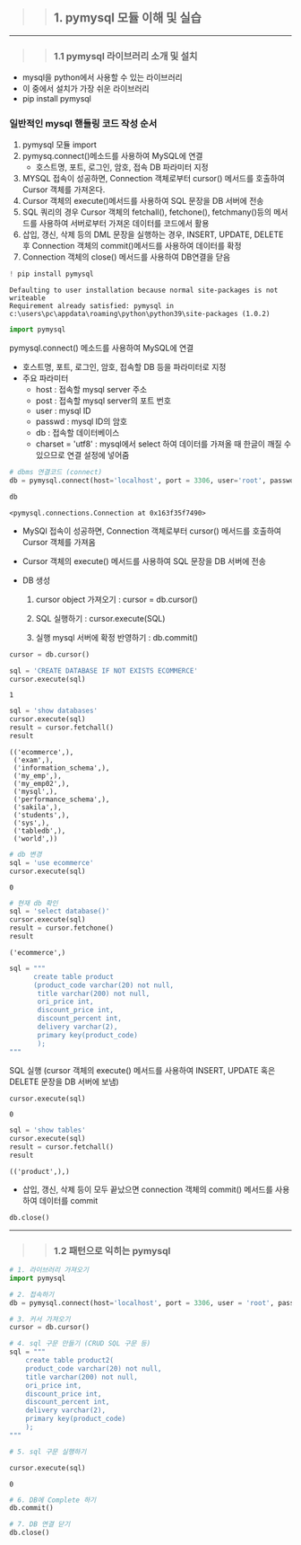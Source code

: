 >> ## 1. pymysql 모듈 이해 및 실습
***

>> ### 1.1 pymysql 라이브러리 소개 및 설치

- mysql을 python에서 사용할 수 있는 라이브러리
- 이 중에서 설치가 가장 쉬운 라이브러리
- pip install pymysql



### 일반적인 mysql 핸들링 코드 작성 순서

1. pymysql 모듈 import
2. pymysq.connect()메소드를 사용하여 MySQL에 연결
   - 호스트명, 포트, 로그인, 암호, 접속 DB 파라미터 지정
3. MYSQL 접속이 성공하면, Connection 객체로부터 cursor() 메서드를 호출하여 Cursor 객체를 가져온다.
4. Cursor 객체의 execute()메서드를 사용하여 SQL 문장을 DB 서버에 전송
5. SQL 쿼리의 경우 Cursor 객체의 fetchall(), fetchone(), fetchmany()등의 메서드를 사용하여 서버로부터 가져온 데이터를 코드에서 활용
6. 삽입, 갱신, 삭제 등의 DML 문장을 실행하는 경우, INSERT, UPDATE, DELETE 후 Connection 객체의 commit()메서드를 사용하여 데이터를 확정
7. Connection 객체의 close() 메서드를 사용하여 DB연결을 닫음


```python
! pip install pymysql
```

    Defaulting to user installation because normal site-packages is not writeable
    Requirement already satisfied: pymysql in c:\users\pc\appdata\roaming\python\python39\site-packages (1.0.2)
    


```python
import pymysql
```

pymysql.connect() 메소드를 사용하여 MySQL에 연결
- 호스트명, 포트, 로그인, 암호, 접속할 DB 등을 파라미터로 지정
- 주요 파라미터
    - host : 접속할 mysql server 주소
    - post : 접속할 mysql server의 포트 번호
    - user : mysql ID
    - passwd : mysql ID의 암호
    - db : 접속할 데이터베이스
    - charset = 'utf8' : mysql에서 select 하여 데이터를 가져올 때 한글이 깨질 수 있으므로 연결 설정에 넣어줌


```python
# dbms 연결코드 (connect)
db = pymysql.connect(host='localhost', port = 3306, user='root', password='password', charset = 'utf8')
```


```python
db
```




    <pymysql.connections.Connection at 0x163f35f7490>



- MySQl 접속이 성공하면, Connection 객체로부터 cursor() 메서드를 호출하여 Cursor 객체를 가져옴
- Cursor 객체의 execute() 메서드를 사용하여 SQL 문장을 DB 서버에 전송


- DB 생성

    1) cursor object 가져오기 : cursor = db.cursor()
    
    2) SQL 실행하기 : cursor.execute(SQL)
    
    3) 실행 mysql 서버에 확정 반영하기 : db.commit()


```python
cursor = db.cursor()
```


```python
sql = 'CREATE DATABASE IF NOT EXISTS ECOMMERCE'
cursor.execute(sql)
```




    1




```python
sql = 'show databases'
cursor.execute(sql)
result = cursor.fetchall()
result
```




    (('ecommerce',),
     ('exam',),
     ('information_schema',),
     ('my_emp',),
     ('my_emp02',),
     ('mysql',),
     ('performance_schema',),
     ('sakila',),
     ('students',),
     ('sys',),
     ('tabledb',),
     ('world',))




```python
# db 변경
sql = 'use ecommerce'
cursor.execute(sql)
```




    0




```python
# 현재 db 확인
sql = 'select database()'
cursor.execute(sql)
result = cursor.fetchone()
result
```




    ('ecommerce',)




```python
sql = """
      create table product
      (product_code varchar(20) not null,
       title varchar(200) not null,
       ori_price int,
       discount_price int,
       discount_percent int,
       delivery varchar(2),
       primary key(product_code)
       );
"""
```

SQL 실행 (cursor 객체의 execute() 메서드를 사용하여 INSERT, UPDATE 혹은 DELETE 문장을 DB 서버에 보냄) 


```python
cursor.execute(sql)
```




    0




```python
sql = 'show tables'
cursor.execute(sql)
result = cursor.fetchall()
result
```




    (('product',),)



- 삽입, 갱신, 삭제 등이 모두 끝났으면 connection 객체의 commit() 메서드를 사용하여 데이터를 commit


```python
db.close()
```
***


>> ### 1.2 패턴으로 익히는 pymysql



```python
# 1. 라이브러리 가져오기
import pymysql

# 2. 접속하기
db = pymysql.connect(host='localhost', port = 3306, user = 'root', passwd = 'password', db = 'ecommerce', charset = 'utf8')
```


```python
# 3. 커서 가져오기
cursor = db.cursor()
```


```python
# 4. sql 구문 만들기 (CRUD SQL 구문 등)
sql = """
    create table product2(
    product_code varchar(20) not null,
    title varchar(200) not null,
    ori_price int,
    discount_price int,
    discount_percent int,
    delivery varchar(2),
    primary key(product_code)
    );
"""
```


```python
# 5. sql 구문 실행하기

cursor.execute(sql)
```




    0




```python
# 6. DB에 Complete 하기
db.commit()
```


```python
# 7. DB 연결 닫기
db.close()
```
